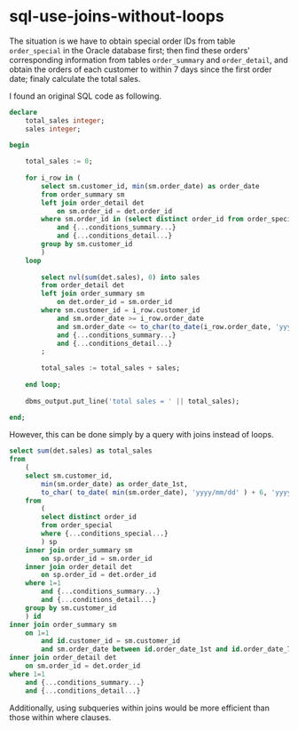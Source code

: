 # sql-use-joins-without-loops

The situation is we have to obtain special order IDs from table ```order_special``` in the Oracle database first; then find these orders' corresponding information from tables ```order_summary``` and ```order_detail```, and obtain the orders of each customer to within 7 days since the first order date; finaly calculate the total sales.

I found an original SQL code as following.
```sql
declare
    total_sales integer;
    sales integer;

begin
    
    total_sales := 0;
    
    for i_row in (
        select sm.customer_id, min(sm.order_date) as order_date
        from order_summary sm
        left join order_detail det
            on sm.order_id = det.order_id
        where sm.order_id in (select distinct order_id from order_special where {...conditions_special...})
            and {...conditions_summary...}
            and {...conditions_detail...}
        group by sm.customer_id
        )
    loop
        
        select nvl(sum(det.sales), 0) into sales
        from order_detail det
        left join order_summary sm
            on det.order_id = sm.order_id
        where sm.customer_id = i_row.customer_id
            and sm.order_date >= i_row.order_date
            and sm.order_date <= to_char(to_date(i_row.order_date, 'yyyy/mm/dd') + 6, 'yyyy/mm/dd')
            and {...conditions_summary...}
            and {...conditions_detail...}
        ;
        
        total_sales := total_sales + sales;
        
    end loop;
    
    dbms_output.put_line('total sales = ' || total_sales);
    
end;
```


However, this can be done simply by a query with joins instead of loops.
```sql
select sum(det.sales) as total_sales
from
    (
    select sm.customer_id,
        min(sm.order_date) as order_date_1st,
        to_char( to_date( min(sm.order_date), 'yyyy/mm/dd' ) + 6, 'yyyy/mm/dd' ) as order_date_7days
    from
        (
        select distinct order_id
        from order_special
        where {...conditions_special...}
        ) sp
    inner join order_summary sm
        on sp.order_id = sm.order_id
    inner join order_detail det
        on sp.order_id = det.order_id
    where 1=1
        and {...conditions_summary...}
        and {...conditions_detail...}
    group by sm.customer_id
    ) id
inner join order_summary sm
    on 1=1
        and id.customer_id = sm.customer_id
        and sm.order_date between id.order_date_1st and id.order_date_7days
inner join order_detail det
    on sm.order_id = det.order_id
where 1=1
    and {...conditions_summary...}
    and {...conditions_detail...}
```

Additionally, using subqueries within joins would be more efficient than those within where clauses.
